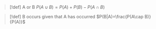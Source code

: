 >[!def] A or B
> $P(A\cup B)=P(A)+P(B)-P(A\cap B)$

>[!def] B occurs given that A has occurred
>$P(B|A)=\frac{P(A\cap B)}{P(A)}$
